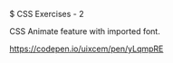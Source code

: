 $ CSS Exercises - 2

CSS Animate feature with imported font.

https://codepen.io/uixcem/pen/yLqmpRE
